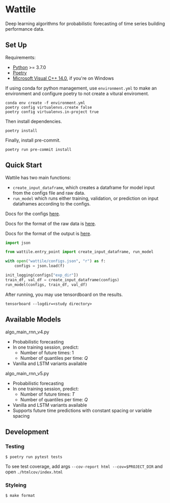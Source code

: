 Wattile
====

Deep learning algorithms for probabilistic forecasting of time series building performance data.

Set Up
----

Requirements:
- [Python](https://www.python.org/downloads/) >= 3.7.0
- [Poetry](https://python-poetry.org/docs/#installation)
- [Microsoft Visual C++ 14.0](https://visualstudio.microsoft.com/visual-cpp-build-tools/), if you're on Windows

If using conda for python management, use `environment.yml` to make an environment and configure poetry to not create a vitural enviroment.
```
conda env create -f environment.yml
poetry config virtualenvs.create false
poetry config virtualenvs.in-project true
```
Then install dependencies.
```
poetry install
```

Finally, install pre-commit.
```
poetry run pre-commit install
```

Quick Start
----

Wattile has two main functions:
- `create_input_dataframe`, which creates a dataframe for model input from the configs file and raw data.
- `run_model` which runs either training, validation, or prediction on input dataframes according to the configs.

Docs for the configs [here](./tests/fixtures/README.md).

Docs for the format of the raw data is [here](./tests/data/README.md).

Docs for the format of the output is [here](./tests/fixtures/v5_exp_dir/README.md).

```py
import json 

from wattile.entry_point import create_input_dataframe, run_model

with open("wattile/configs.json", "r") as f:
    configs = json.load(f)

init_logging(configs["exp_dir"])  
train_df, val_df = create_input_dataframe(configs)
run_model(configs, train_df, val_df)
```

After running, you may use tensordboard on the results.

```
tensorboard --logdir=<study directory>
```

Available Models
----
algo_main_rnn_v4.py

* Probabilistic forecasting 
* In one training session, predict:
    * Number of future times: 1
    * Number of quantiles per time: *Q*
* Vanilla and LSTM variants available

algo_main_rnn_v5.py

* Probabilistic forecasting 
* In one training session, predict:
    * Number of future times: *T*
    * Number of quantiles per time: *Q*
* Vanilla and LSTM variants available
* Supports future time predictions with constant spacing or variable spacing 

Development
----

### Testing
```
$ poetry run pytest tests
```
To see test coverage, add args `--cov-report html --cov=$PROJECT_DIR` and open `./htmlcov/index.html`

### Styleing
```sh
$ make format
```
